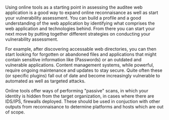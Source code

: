 
Using online tools as a starting point in assessing the auditee web application is a good way to expand online reconnaisance as well as start your vulnerability assessment. You can build a profile and a good understanding of the web application by identifying what comprises the web application and technologies behind. From there you can start your next move by putting together different strategies on conducting your vulnerability assessment.

For example, after discovering accessable web directories, you can then start looking for forgotten or abandoned files and applications that might contain sensitive information like (Passwords) or an outdated and vulnerable applications.  Content management systems, while powerful, require ongoing maintenance and updates to stay secure. Quite often these (or specific plugins) fall out of date and become increasingly vulnerable to automated as well as targeted attacks.

Online tools offer ways of performing "passive" scans, in which your identity is hidden from the target organization, in cases where there are IDS/IPS, firewalls deployed. These should be used in conjuction with other outputs from reconnaisance to determine platforms and hosts which are out of scope.
